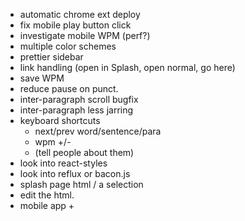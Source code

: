 - automatic chrome ext deploy
- fix mobile play button click
- investigate mobile WPM (perf?)
- multiple color schemes
- prettier sidebar
- link handling (open in Splash, open normal, go here)
- save WPM
- reduce pause on punct.
- inter-paragraph scroll bugfix
- inter-paragraph less jarring
- keyboard shortcuts
    + next/prev word/sentence/para
    + wpm +/-
    + (tell people about them)
- look into react-styles
- look into reflux or bacon.js
- splash page html / a selection
- edit the html.
- mobile app
    + 